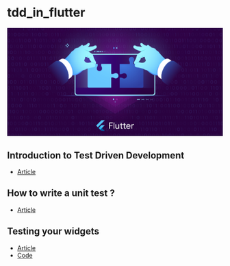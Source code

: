 # tdd_in_flutter

<p align="left">
    <a href="https://rouxguillaume.medium.com/list/tdd-in-flutter-64d0d5f07854" target="_blank">
        <img src="https://raw.githubusercontent.com/TesteurManiak/tdd_in_flutter/main/cover.jpg" alt="TDD in Flutter" width="600">
    </a>
</p>

## Introduction to Test Driven Development

* [Article](https://itnext.io/tdd-in-flutter-part-1-introduction-to-test-driven-development-c130b9e82f36)

## How to write a unit test ?

* [Article](https://itnext.io/tdd-in-flutter-part-2-how-to-write-a-unit-test-8493044792f)

## Testing your widgets

* [Article](https://itnext.io/tdd-in-flutter-part-3-testing-your-widgets-c5e87d76a864)
* [Code](/testing_your_widgets)